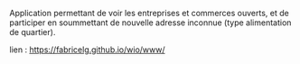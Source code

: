 Application permettant de voir les entreprises et commerces ouverts, et de participer en soummettant de nouvelle adresse inconnue (type alimentation de quartier).

lien : https://fabricelg.github.io/wio/www/
